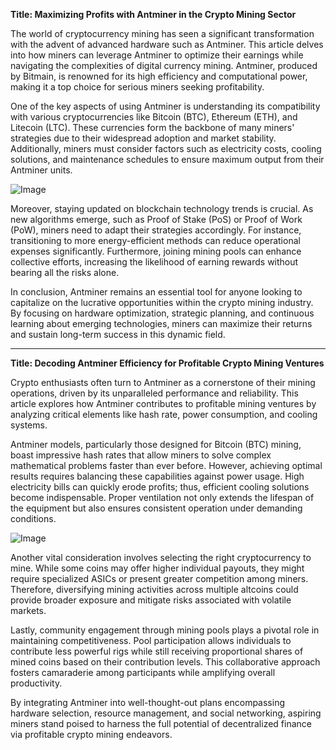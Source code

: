 **Title: Maximizing Profits with Antminer in the Crypto Mining Sector**

The world of cryptocurrency mining has seen a significant transformation with the advent of advanced hardware such as Antminer. This article delves into how miners can leverage Antminer to optimize their earnings while navigating the complexities of digital currency mining. Antminer, produced by Bitmain, is renowned for its high efficiency and computational power, making it a top choice for serious miners seeking profitability.

One of the key aspects of using Antminer is understanding its compatibility with various cryptocurrencies like Bitcoin (BTC), Ethereum (ETH), and Litecoin (LTC). These currencies form the backbone of many miners' strategies due to their widespread adoption and market stability. Additionally, miners must consider factors such as electricity costs, cooling solutions, and maintenance schedules to ensure maximum output from their Antminer units. 

![Image](https://github.com/user-attachments/assets/b6e7b7a2-655e-4d44-8baa-20c566a3cb65)

Moreover, staying updated on blockchain technology trends is crucial. As new algorithms emerge, such as Proof of Stake (PoS) or Proof of Work (PoW), miners need to adapt their strategies accordingly. For instance, transitioning to more energy-efficient methods can reduce operational expenses significantly. Furthermore, joining mining pools can enhance collective efforts, increasing the likelihood of earning rewards without bearing all the risks alone.

In conclusion, Antminer remains an essential tool for anyone looking to capitalize on the lucrative opportunities within the crypto mining industry. By focusing on hardware optimization, strategic planning, and continuous learning about emerging technologies, miners can maximize their returns and sustain long-term success in this dynamic field.

---

**Title: Decoding Antminer Efficiency for Profitable Crypto Mining Ventures**

Crypto enthusiasts often turn to Antminer as a cornerstone of their mining operations, driven by its unparalleled performance and reliability. This article explores how Antminer contributes to profitable mining ventures by analyzing critical elements like hash rate, power consumption, and cooling systems.

Antminer models, particularly those designed for Bitcoin (BTC) mining, boast impressive hash rates that allow miners to solve complex mathematical problems faster than ever before. However, achieving optimal results requires balancing these capabilities against power usage. High electricity bills can quickly erode profits; thus, efficient cooling solutions become indispensable. Proper ventilation not only extends the lifespan of the equipment but also ensures consistent operation under demanding conditions.

![Image](https://github.com/user-attachments/assets/b6e7b7a2-655e-4d44-8baa-20c566a3cb65)

Another vital consideration involves selecting the right cryptocurrency to mine. While some coins may offer higher individual payouts, they might require specialized ASICs or present greater competition among miners. Therefore, diversifying mining activities across multiple altcoins could provide broader exposure and mitigate risks associated with volatile markets.

Lastly, community engagement through mining pools plays a pivotal role in maintaining competitiveness. Pool participation allows individuals to contribute less powerful rigs while still receiving proportional shares of mined coins based on their contribution levels. This collaborative approach fosters camaraderie among participants while amplifying overall productivity.

By integrating Antminer into well-thought-out plans encompassing hardware selection, resource management, and social networking, aspiring miners stand poised to harness the full potential of decentralized finance via profitable crypto mining endeavors.